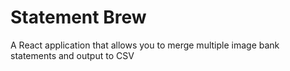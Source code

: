 # Statement Brew
A React application that allows you to merge multiple image bank statements and output to CSV